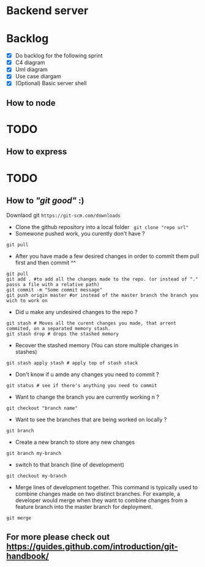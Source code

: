 # Backend server

# Backlog
- [x] Do backlog for the following sprint
- [x] C4 diagram
- [x] Uml diagram
- [x] Use case diargam
- [x] \(Optional) Basic server shell

## How to node
# TODO

## How to express
# TODO

## How to *"git good"* :)

Downlaod git ```https://git-scm.com/downloads```

- Clone the github repository into a local folder
``` git clone "repo url"```
- Somewone pushed work, you curently don't have ? 
```
git pull
```

- After you have made a few desired changes in order to commit them pull first and then commit ^^
```
git pull
git add . #to add all the changes made to the repo. (or instead of "." passs a file with a relative path)
git commit -m "Some commit message"
git push origin master #or instead of the master branch the branch you wich to work on
```

- Did u make any undesired changes to the repo ? 
```
git stash # Moves all the curent changes you made, that arrent commited, on a separated memory stash.
git stash drop # drops the stashed memory
```

- Recover the stashed memory (You can store multiple changes in stashes)
```
git stash apply stash # apply top of stash stack
```

- Don't know if u amde any changes you need to commit  ? 
```
git status # see if there's anything you need to commit
```

- Want to change the branch you are currently working n ? 
```
git checkout "branch name"
```

- Want to see the branches that are being worked on locally ? 
```
git branch
```

- Create a new branch to store any new changes
```
git branch my-branch
```

- switch to that branch (line of development)
```
git checkout my-branch
```

- Merge lines of development together. 
This command is typically used to combine changes made on two distinct branches. 
For example, a developer would merge when they want to combine changes from a feature branch into the master branch for deployment.
```
git merge
```

## For more please check out https://guides.github.com/introduction/git-handbook/
